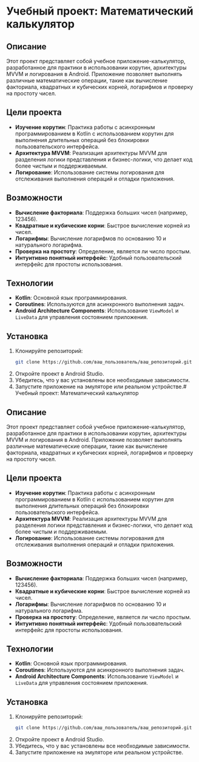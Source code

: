 # Учебный проект: Математический калькулятор

## Описание

Этот проект представляет собой учебное приложение-калькулятор, разработанное для практики в использовании корутин, архитектуры MVVM и логирования в Android. Приложение позволяет выполнять различные математические операции, такие как вычисление факториала, квадратных и кубических корней, логарифмов и проверку на простоту чисел.

## Цели проекта

- **Изучение корутин**: Практика работы с асинхронным программированием в Kotlin с использованием корутин для выполнения длительных операций без блокировки пользовательского интерфейса.
- **Архитектура MVVM**: Реализация архитектуры MVVM для разделения логики представления и бизнес-логики, что делает код более чистым и поддерживаемым.
- **Логирование**: Использование системы логирования для отслеживания выполнения операций и отладки приложения.

## Возможности

- **Вычисление факториала**: Поддержка больших чисел (например, 123456).
- **Квадратные и кубические корни**: Быстрое вычисление корней из чисел.
- **Логарифмы**: Вычисление логарифмов по основанию 10 и натурального логарифма.
- **Проверка на простоту**: Определение, является ли число простым.
- **Интуитивно понятный интерфейс**: Удобный пользовательский интерфейс для простоты использования.

## Технологии

- **Kotlin**: Основной язык программирования.
- **Coroutines**: Используются для асинхронного выполнения задач.
- **Android Architecture Components**: Использование `ViewModel` и `LiveData` для управления состоянием приложения.

## Установка

1. Клонируйте репозиторий:
   ```bash
   git clone https://github.com/ваш_пользователь/ваш_репозиторий.git
2. Откройте проект в Android Studio.
3. Убедитесь, что у вас установлены все необходимые зависимости.
4. Запустите приложение на эмуляторе или реальном устройстве.# Учебный проект: Математический калькулятор

## Описание

Этот проект представляет собой учебное приложение-калькулятор, разработанное для практики в использовании корутин, архитектуры MVVM и логирования в Android. Приложение позволяет выполнять различные математические операции, такие как вычисление факториала, квадратных и кубических корней, логарифмов и проверку на простоту чисел.

## Цели проекта

- **Изучение корутин**: Практика работы с асинхронным программированием в Kotlin с использованием корутин для выполнения длительных операций без блокировки пользовательского интерфейса.
- **Архитектура MVVM**: Реализация архитектуры MVVM для разделения логики представления и бизнес-логики, что делает код более чистым и поддерживаемым.
- **Логирование**: Использование системы логирования для отслеживания выполнения операций и отладки приложения.

## Возможности

- **Вычисление факториала**: Поддержка больших чисел (например, 123456).
- **Квадратные и кубические корни**: Быстрое вычисление корней из чисел.
- **Логарифмы**: Вычисление логарифмов по основанию 10 и натурального логарифма.
- **Проверка на простоту**: Определение, является ли число простым.
- **Интуитивно понятный интерфейс**: Удобный пользовательский интерфейс для простоты использования.

## Технологии

- **Kotlin**: Основной язык программирования.
- **Coroutines**: Используются для асинхронного выполнения задач.
- **Android Architecture Components**: Использование `ViewModel` и `LiveData` для управления состоянием приложения.

## Установка

1. Клонируйте репозиторий:
   ```bash
   git clone https://github.com/ваш_пользователь/ваш_репозиторий.git
2. Откройте проект в Android Studio.
3. Убедитесь, что у вас установлены все необходимые зависимости.
4. Запустите приложение на эмуляторе или реальном устройстве.